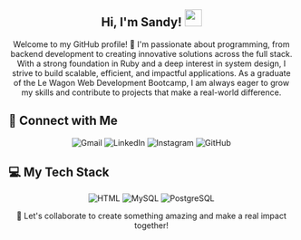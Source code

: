 <h2 align="center">
   Hi, I'm Sandy!  
  <a href="https://github.com/SandyyRamos" target="_self">
    <img src="https://media.giphy.com/media/hvRJCLFzcasrR4ia7z/giphy.gif" width="30">
  </a>
</h2>

<p align="center">
  Welcome to my GitHub profile! 🌟 I'm passionate about programming, from backend development to creating innovative solutions across the full stack. With a strong foundation in Ruby and a deep interest in system design, I strive to build scalable, efficient, and impactful applications. As a graduate of the Le Wagon Web Development Bootcamp, I am always eager to grow my skills and contribute to projects that make a real-world difference.
</p>

## 🤝 Connect with Me  

<p align="center">
  <a href="mailto:sandra.alvarez.ramos18@gmail.com" style="text-decoration: none; color: inherit;">
    <img src="https://img.shields.io/badge/gmail-%23EA4335.svg?style=plastic&logo=gmail&logoColor=white" alt="Gmail"/>
  </a>
  <a href="https://www.linkedin.com/in/sandra-veronica-alvarez-ramos/" style="text-decoration: none; color: inherit;">
    <img src="https://img.shields.io/badge/linkedin-%230A66C2.svg?style=plastic&logo=linkedin&logoColor=white" alt="LinkedIn"/>
  </a>
  <a href="https://www.instagram.com/sandyyramos/" style="text-decoration: none; color: inherit;">
    <img src="https://img.shields.io/badge/Instagram-%23E4405F.svg?style=plastic&logo=instagram&logoColor=white" alt="Instagram"/>
  </a>
  <a href="https://github.com/SandyyRamos" style="text-decoration: none; color: inherit;">
      <img src="https://img.shields.io/badge/github-%23181717.svg?style=plastic&logo=github&logoColor=white" alt="GitHub"/>
  </a>
</p>

## 💻 My Tech Stack  

<p align="center">
  <a href="https://developer.mozilla.org/en-US/docs/Web/HTML" style="text-decoration: none; color: inherit;">
    <img alt="HTML" src="https://img.shields.io/badge/HTML5-%23E34F26.svg?style=plastic&logo=html5&logoColor=white">
  </a>
  <a href="https://www.mysql.com/" style="text-decoration: none; color: inherit;">
    <img alt="MySQL" src="https://img.shields.io/badge/MySQL-%234479A1.svg?style=plastic&logo=mysql&logoColor=white">
  </a>
  <a href="https://www.postgresql.org/" style="text-decoration: none; color: inherit;">
    <img alt="PostgreSQL" src="https://img.shields.io/badge/PostgreSQL-%23336791.svg?style=plastic&logo=postgresql&logoColor=white">
  </a>
</p>

<p align="center">
  🚀 Let's collaborate to create something amazing and make a real impact together!
</p>
